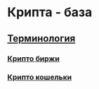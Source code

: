# Крипта - база

## [Терминология](termins.md)
### [Крипто биржи](https://github.com/888CryptoManiac888/crypto/blob/main/termins.md#%D0%B1%D0%B8%D1%80%D0%B6%D0%B8)
### [Крипто кошельки](https://github.com/888CryptoManiac888/crypto/blob/main/termins.md#%D0%BA%D0%BE%D1%88%D0%B5%D0%BB%D1%8C%D0%BA%D0%B8)

